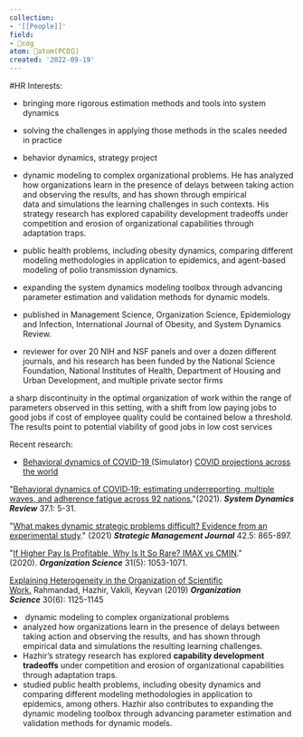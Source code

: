 ```yaml
---
collection:
- '[[People]]'
field:
- 👾cog
atom: 🧭atom(PCO🔃)
created: '2022-09-19'
---
```


#HR
Interests:
-  bringing more rigorous estimation methods and tools into system dynamics
-  solving the challenges in applying those methods in the scales needed in practice
-  behavior dynamics, strategy project

- dynamic modeling to complex organizational problems. He has analyzed how organizations learn in the presence of delays between taking action and observing the results, and has shown through empirical data and simulations the learning challenges in such contexts. His strategy research has explored capability development tradeoffs under competition and erosion of organizational capabilities through adaptation traps. 
-  public health problems, including obesity dynamics, comparing different modeling methodologies in application to epidemics, and agent-based modeling of polio transmission dynamics.

- expanding the system dynamics modeling toolbox through advancing parameter estimation and validation methods for dynamic models.
- published in Management Science, Organization Science, Epidemiology and Infection, International Journal of Obesity, and System Dynamics Review.
- reviewer for over 20 NIH and NSF panels and over a dozen different journals, and his research has been funded by the National Science Foundation, National Institutes of Health, Department of Housing and Urban Development, and multiple private sector firms

a sharp discontinuity in the optimal organization of work within the range of parameters observed in this setting, with a shift from low paying jobs to good jobs if cost of employee quality could be contained below a threshold. The results point to potential viability of good jobs in low cost services

Recent research: 
- [Behavioral dynamics of COVID-19 ](https://www.dropbox.com/s/b5lvtut22xolqbe/RahmandadLimSterman21-BehavioralDynamicsOfCOVID.pdf?dl=0)
      (Simulator) [COVID projections across the world](https://exchange.iseesystems.com/public/mitsdl/covidglobal/index.html#page1)

"[Behavioral dynamics of COVID‐19: estimating underreporting, multiple waves, and adherence fatigue across 92 nations.](https://papers.ssrn.com/sol3/papers.cfm?abstract_id=3635047)"(2021). **_System Dynamics Review_** 37.1: 5-31.

"[What makes dynamic strategic problems difficult? Evidence from an experimental study](https://onlinelibrary.wiley.com/doi/full/10.1002/smj.3254?casa_token=EdMYxrZuvFkAAAAA%3AzFMwGHGYD1Iu6ioYnH6jgToYMtUU6-_W2vSsYLDpJ2kGWhKn4vdHrGqM0m8XlkMvK3TLFDf_AKJ9Nyg)."  (2021) **_Strategic Management Journal_** 42.5: 865-897.

"[If Higher Pay Is Profitable, Why Is It So Rare? IMAX vs CMIN](http://ssrn.com/abstract=3070295)." (2020). _**Organization Science**_ 31(5): 1053-1071.

[Explaining Heterogeneity in the Organization of Scientific Work.](https://papers.ssrn.com/sol3/papers.cfm?abstract_id=3084070) Rahmandad, Hazhir, Vakili, Keyvan (2019) **_Organization Science_** 30(6): 1125-1145	  
	 

-  dynamic modeling to complex organizational problems
- analyzed how organizations learn in the presence of delays between taking action and observing the results, and has shown through empirical data and simulations the resulting learning challenges.
- Hazhir’s strategy research has explored **capability development tradeoffs** under competition and erosion of organizational capabilities through adaptation traps. 
- studied public health problems, including obesity dynamics and comparing different modeling methodologies in application to epidemics, among others. Hazhir also contributes to expanding the dynamic modeling toolbox through advancing parameter estimation and validation methods for dynamic models.